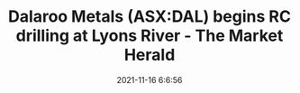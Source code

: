---
"title": "Dalaroo Metals (ASX:DAL) begins RC drilling at Lyons River - The Market Herald"
"date": "2021-11-16 6:6:56"
"feed_name": "GOOGLENEWSDRILLING"
"feed_website": "https://news.google.com/search?q=drilling%2Bincident&hl=en-US&gl=US&ceid=US:en"
"feed_rss": "https://news.google.com/rss/search?q=drilling%2Bincident&hl=en-US&gl=US&ceid=US:en"
"link": "https://themarketherald.com.au/dalaroo-metals-asxdal-begins-rc-drilling-at-lyons-river-2021-11-16/"
"source": "{'href': 'https://themarketherald.com.au', 'title': 'The Market Herald'}"
"file": "_posts/2021-1-1-0a6b92c10cdec9f6c81f0e37ac9bb4fefb5402b4.md"
"accident": "1"
"drilling": "0"
"dead": "0"
"injured": "0"
"arrested": "0"
"place": "unknown place"
"where": "unknown site"
"causes": "unknown"
"place_uri": "unknown place"
---